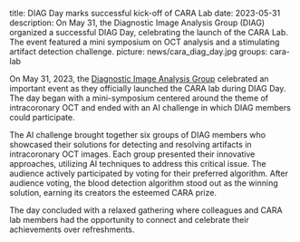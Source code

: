 title: DIAG Day marks successful kick-off of CARA Lab
date: 2023-05-31
description: On May 31, the Diagnostic Image Analysis Group (DIAG) organized a successful DIAG Day, celebrating the launch of the CARA Lab. The event featured a mini symposium on OCT analysis and a stimulating artifact detection challenge.
picture: news/cara_diag_day.jpg
groups: cara-lab

On May 31, 2023, the [Diagnostic Image Analysis Group](http://www.diagnijmegen.nl) celebrated an important event as they officially launched the CARA lab during DIAG Day. The day began with a mini-symposium centered around the theme of intracoronary OCT and ended with an AI challenge in which DIAG members could participate.

The AI challenge brought together six groups of DIAG members who showcased their solutions for detecting and resolving artifacts in intracoronary OCT images. Each group presented their innovative approaches, utilizing AI techniques to address this critical issue. The audience actively participated by voting for their preferred algorithm. After audience voting, the blood detection algorithm stood out as the winning solution, earning its creators the esteemed CARA prize. 

The day concluded with a relaxed gathering where colleagues and CARA lab members had the opportunity to connect and celebrate their achievements over refreshments.
